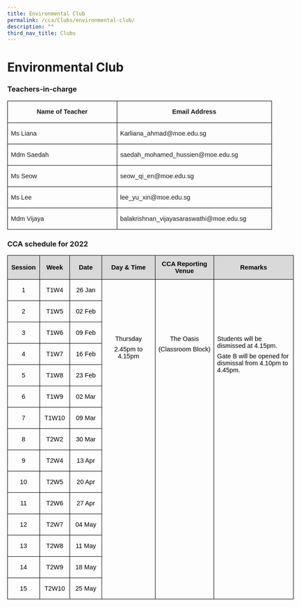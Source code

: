 ```yaml
---
title: Environmental Club
permalink: /cca/Clubs/environmental-club/
description: ""
third_nav_title: Clubs
---
```

# **Environmental Club**

### Teachers-in-charge
      
<table style="width:456.7pt;border-collapse:collapse;border:none;mso-border-alt:solid windowtext .5pt;
 mso-yfti-tbllook:1184;mso-padding-alt:0in 5.4pt 0in 5.4pt;mso-border-insideh:
 .5pt solid windowtext;mso-border-insidev:.5pt solid windowtext" width="0" cellpadding="0" cellspacing="0" border="1" class="MsoNormalTable"><tbody><tr style="mso-yfti-irow:0;mso-yfti-firstrow:yes;height:25.6pt"><td style="width:195.7pt;border:solid windowtext 1.0pt;
  mso-border-alt:solid windowtext .5pt;padding:0in 5.4pt 0in 5.4pt;height:25.6pt" valign="top" width="261"><p style="text-align:center;line-height:115%" align="center" class="MsoNormal"><b><span style="font-size:11.0pt;line-height:115%;font-family:&quot;Calibri&quot;,sans-serif;
  mso-ascii-theme-font:minor-latin;mso-hansi-theme-font:minor-latin;mso-bidi-theme-font:
  minor-latin;mso-ansi-language:EN-SG" lang="EN-SG">Name of Teacher</span></b></p></td><td style="width:261.0pt;border:solid windowtext 1.0pt;
  border-left:none;mso-border-left-alt:solid windowtext .5pt;mso-border-alt:
  solid windowtext .5pt;padding:0in 5.4pt 0in 5.4pt;height:25.6pt" valign="top" width="348"><p style="text-align:center;line-height:115%" align="center" class="MsoNormal"><b><span style="font-size:11.0pt;line-height:115%;font-family:&quot;Calibri&quot;,sans-serif;
  mso-ascii-theme-font:minor-latin;mso-hansi-theme-font:minor-latin;mso-bidi-theme-font:
  minor-latin;mso-ansi-language:EN-SG" lang="EN-SG">Email Address</span></b></p></td></tr><tr style="mso-yfti-irow:1;height:22.2pt"><td style="width:195.7pt;border:solid windowtext 1.0pt;
  border-top:none;mso-border-top-alt:solid windowtext .5pt;mso-border-alt:solid windowtext .5pt;
  padding:0in 5.4pt 0in 5.4pt;height:22.2pt" valign="top" width="261"><p class="MsoNormal"><span style="font-size:11.0pt;font-family:&quot;Calibri&quot;,sans-serif;
  mso-ascii-theme-font:minor-latin;mso-hansi-theme-font:minor-latin;mso-bidi-theme-font:
  minor-latin;mso-ansi-language:EN-SG" lang="EN-SG">Ms Liana</span></p></td><td style="width:261.0pt;border-top:none;border-left:
  none;border-bottom:solid windowtext 1.0pt;border-right:solid windowtext 1.0pt;
  mso-border-top-alt:solid windowtext .5pt;mso-border-left-alt:solid windowtext .5pt;
  mso-border-alt:solid windowtext .5pt;padding:0in 5.4pt 0in 5.4pt;height:22.2pt" valign="top" width="348"><p class="MsoNormal"><span style="font-size:11.0pt;font-family:&quot;Calibri&quot;,sans-serif;
  mso-ascii-theme-font:minor-latin;mso-hansi-theme-font:minor-latin;mso-bidi-theme-font:
  minor-latin;mso-ansi-language:EN-SG" lang="EN-SG">Karliana_ahmad@moe.edu.sg</span></p></td></tr><tr style="mso-yfti-irow:2;height:23.1pt"><td style="width:195.7pt;border:solid windowtext 1.0pt;
  border-top:none;mso-border-top-alt:solid windowtext .5pt;mso-border-alt:solid windowtext .5pt;
  padding:0in 5.4pt 0in 5.4pt;height:23.1pt" valign="top" width="261"><p class="MsoNormal"><span style="font-size:11.0pt;font-family:&quot;Calibri&quot;,sans-serif;
  mso-ascii-theme-font:minor-latin;mso-hansi-theme-font:minor-latin;mso-bidi-theme-font:
  minor-latin;mso-ansi-language:EN-SG" lang="EN-SG">Mdm Saedah</span></p></td><td style="width:261.0pt;border-top:none;border-left:
  none;border-bottom:solid windowtext 1.0pt;border-right:solid windowtext 1.0pt;
  mso-border-top-alt:solid windowtext .5pt;mso-border-left-alt:solid windowtext .5pt;
  mso-border-alt:solid windowtext .5pt;padding:0in 5.4pt 0in 5.4pt;height:23.1pt" valign="top" width="348"><p class="MsoNormal"><span style="font-size:11.0pt;font-family:&quot;Calibri&quot;,sans-serif;
  mso-ascii-theme-font:minor-latin;mso-hansi-theme-font:minor-latin;mso-bidi-theme-font:
  minor-latin;mso-ansi-language:EN-SG" lang="EN-SG">saedah_mohamed_hussien@moe.edu.sg</span></p></td></tr><tr style="mso-yfti-irow:3;height:23.1pt"><td style="width:195.7pt;border:solid windowtext 1.0pt;
  border-top:none;mso-border-top-alt:solid windowtext .5pt;mso-border-alt:solid windowtext .5pt;
  padding:0in 5.4pt 0in 5.4pt;height:23.1pt" valign="top" width="261"><p class="MsoNormal"><span style="font-size:11.0pt;font-family:&quot;Calibri&quot;,sans-serif;
  mso-ascii-theme-font:minor-latin;mso-hansi-theme-font:minor-latin;mso-bidi-theme-font:
  minor-latin;mso-ansi-language:EN-SG" lang="EN-SG">Ms Seow</span></p></td><td style="width:261.0pt;border-top:none;border-left:
  none;border-bottom:solid windowtext 1.0pt;border-right:solid windowtext 1.0pt;
  mso-border-top-alt:solid windowtext .5pt;mso-border-left-alt:solid windowtext .5pt;
  mso-border-alt:solid windowtext .5pt;padding:0in 5.4pt 0in 5.4pt;height:23.1pt" valign="top" width="348"><p class="MsoNormal"><span style="font-size:11.0pt;font-family:&quot;Calibri&quot;,sans-serif;
  mso-ascii-theme-font:minor-latin;mso-hansi-theme-font:minor-latin;mso-bidi-theme-font:
  minor-latin;mso-ansi-language:EN-SG" lang="EN-SG">seow_qi_en@moe.edu.sg</span></p></td></tr><tr style="mso-yfti-irow:4;height:23.1pt"><td style="width:195.7pt;border:solid windowtext 1.0pt;
  border-top:none;mso-border-top-alt:solid windowtext .5pt;mso-border-alt:solid windowtext .5pt;
  padding:0in 5.4pt 0in 5.4pt;height:23.1pt" valign="top" width="261"><p class="MsoNormal"><span style="font-size:11.0pt;font-family:&quot;Calibri&quot;,sans-serif;
  mso-ascii-theme-font:minor-latin;mso-hansi-theme-font:minor-latin;mso-bidi-theme-font:
  minor-latin;mso-ansi-language:EN-SG" lang="EN-SG">Ms Lee</span></p></td><td style="width:261.0pt;border-top:none;border-left:
  none;border-bottom:solid windowtext 1.0pt;border-right:solid windowtext 1.0pt;
  mso-border-top-alt:solid windowtext .5pt;mso-border-left-alt:solid windowtext .5pt;
  mso-border-alt:solid windowtext .5pt;padding:0in 5.4pt 0in 5.4pt;height:23.1pt" valign="top" width="348"><p class="MsoNormal"><span style="font-size:11.0pt;font-family:&quot;Calibri&quot;,sans-serif;
  mso-ascii-theme-font:minor-latin;mso-hansi-theme-font:minor-latin;mso-bidi-theme-font:
  minor-latin;mso-ansi-language:EN-SG" lang="EN-SG">lee_yu_xin@moe.edu.sg</span></p></td></tr><tr style="mso-yfti-irow:5;mso-yfti-lastrow:yes;height:22.2pt"><td style="width:195.7pt;border:solid windowtext 1.0pt;
  border-top:none;mso-border-top-alt:solid windowtext .5pt;mso-border-alt:solid windowtext .5pt;
  padding:0in 5.4pt 0in 5.4pt;height:22.2pt" valign="top" width="261"><p class="MsoNormal"><span style="font-size:11.0pt;font-family:&quot;Calibri&quot;,sans-serif;
  mso-ascii-theme-font:minor-latin;mso-hansi-theme-font:minor-latin;mso-bidi-theme-font:
  minor-latin;mso-ansi-language:EN-SG" lang="EN-SG">Mdm Vijaya</span></p></td><td style="width:261.0pt;border-top:none;border-left:
  none;border-bottom:solid windowtext 1.0pt;border-right:solid windowtext 1.0pt;
  mso-border-top-alt:solid windowtext .5pt;mso-border-left-alt:solid windowtext .5pt;
  mso-border-alt:solid windowtext .5pt;padding:0in 5.4pt 0in 5.4pt;height:22.2pt" valign="top" width="348"><p class="MsoNormal"><span style="font-size:11.0pt;font-family:&quot;Calibri&quot;,sans-serif;
  mso-ascii-theme-font:minor-latin;mso-hansi-theme-font:minor-latin;mso-bidi-theme-font:
  minor-latin;mso-ansi-language:EN-SG" lang="EN-SG">balakrishnan_vijayasaraswathi@moe.edu.sg</span></p></td></tr></tbody></table>


### CCA schedule for 2022

<table style="width:494.5pt;margin-left:-.25pt;border-collapse:collapse;border:none;
 mso-border-alt:solid windowtext .5pt;mso-yfti-tbllook:1184;mso-padding-alt:
 0in 5.4pt 0in 5.4pt;mso-border-insideh:.5pt solid windowtext;mso-border-insidev:
 .5pt solid windowtext" width="0" cellpadding="0" cellspacing="0" border="1" class="MsoNormalTable"><tbody><tr style="mso-yfti-irow:0;mso-yfti-firstrow:yes;height:41.6pt"><td style="width:44.85pt;border:solid windowtext 1.0pt;mso-border-alt:
  solid windowtext .5pt;background:#D9D9D9;padding:0in 5.4pt 0in 5.4pt;
  height:41.6pt" width="60"><p style="margin:0in;margin-bottom:.0001pt;text-align:center" align="center"><b><span style="font-size:11.0pt;font-family:&quot;Calibri&quot;,sans-serif;mso-ascii-theme-font:
  minor-latin;mso-hansi-theme-font:minor-latin;mso-bidi-theme-font:minor-latin;
  color:black;mso-ansi-language:EN-US;mso-fareast-language:EN-US">Session</span></b></p></td><td style="width:42.7pt;border:solid windowtext 1.0pt;border-left:
  none;mso-border-left-alt:solid windowtext .5pt;mso-border-alt:solid windowtext .5pt;
  background:#D9D9D9;padding:0in 5.4pt 0in 5.4pt;height:41.6pt" width="57"><p style="margin:0in;margin-bottom:.0001pt;text-align:center" align="center"><b><span style="font-size:11.0pt;font-family:&quot;Calibri&quot;,sans-serif;mso-ascii-theme-font:
  minor-latin;mso-hansi-theme-font:minor-latin;mso-bidi-theme-font:minor-latin;
  color:black;mso-ansi-language:EN-US;mso-fareast-language:EN-US">Week</span></b></p></td><td style="width:51.95pt;border:solid windowtext 1.0pt;border-left:
  none;mso-border-left-alt:solid windowtext .5pt;mso-border-alt:solid windowtext .5pt;
  background:#D9D9D9;padding:0in 5.4pt 0in 5.4pt;height:41.6pt" width="69"><p style="margin:0in;margin-bottom:.0001pt;text-align:center" align="center"><b><span style="font-size:11.0pt;font-family:&quot;Calibri&quot;,sans-serif;mso-ascii-theme-font:
  minor-latin;mso-hansi-theme-font:minor-latin;mso-bidi-theme-font:minor-latin;
  color:black;mso-ansi-language:EN-US;mso-fareast-language:EN-US">Date</span></b></p></td><td style="width:94.5pt;border:solid windowtext 1.0pt;border-left:
  none;mso-border-left-alt:solid windowtext .5pt;mso-border-alt:solid windowtext .5pt;
  background:#D9D9D9;padding:0in 5.4pt 0in 5.4pt;height:41.6pt" width="126"><p style="margin:0in;margin-bottom:.0001pt;text-align:center" align="center"><b><span style="font-size:11.0pt;font-family:&quot;Calibri&quot;,sans-serif;mso-ascii-theme-font:
  minor-latin;mso-hansi-theme-font:minor-latin;mso-bidi-theme-font:minor-latin;
  color:black;mso-ansi-language:EN-US;mso-fareast-language:EN-US">Day &amp; Time</span></b></p></td><td style="width:103.5pt;border:solid windowtext 1.0pt;border-left:
  none;mso-border-left-alt:solid windowtext .5pt;mso-border-alt:solid windowtext .5pt;
  background:#D9D9D9;padding:0in 5.4pt 0in 5.4pt;height:41.6pt" width="138"><p style="margin:0in;margin-bottom:.0001pt;text-align:center" align="center"><b><span style="font-size:11.0pt;font-family:&quot;Calibri&quot;,sans-serif;mso-ascii-theme-font:
  minor-latin;mso-hansi-theme-font:minor-latin;mso-bidi-theme-font:minor-latin;
  color:black;mso-ansi-language:EN-US;mso-fareast-language:EN-US">CCA Reporting Venue</span></b></p></td><td style="width:157.0pt;border:solid windowtext 1.0pt;border-left:
  none;mso-border-left-alt:solid windowtext .5pt;mso-border-alt:solid windowtext .5pt;
  background:#D9D9D9;padding:0in 5.4pt 0in 5.4pt;height:41.6pt" width="209"><p style="margin:0in;margin-bottom:.0001pt;text-align:center" align="center"><b><span style="font-size:11.0pt;font-family:&quot;Calibri&quot;,sans-serif;mso-ascii-theme-font:
  minor-latin;mso-hansi-theme-font:minor-latin;mso-bidi-theme-font:minor-latin;
  color:black;mso-ansi-language:EN-US;mso-fareast-language:EN-US">Remarks</span></b></p></td></tr><tr style="mso-yfti-irow:1;height:23.85pt;mso-height-rule:exactly"><td style="width:44.85pt;border:solid windowtext 1.0pt;border-top:
  none;mso-border-top-alt:solid windowtext .5pt;mso-border-alt:solid windowtext .5pt;
  padding:0in 5.4pt 0in 5.4pt;height:23.85pt;mso-height-rule:exactly" width="60"><p style="text-align:center" align="center" class="MsoNormal"><span style="font-size:11.0pt;font-family:&quot;Calibri&quot;,sans-serif;mso-ascii-theme-font:
  minor-latin;mso-hansi-theme-font:minor-latin;mso-bidi-theme-font:minor-latin;
  color:black" lang="EN-GB">1</span></p></td><td style="width:42.7pt;border-top:none;border-left:none;border-bottom:
  solid windowtext 1.0pt;border-right:solid windowtext 1.0pt;mso-border-top-alt:
  solid windowtext .5pt;mso-border-left-alt:solid windowtext .5pt;mso-border-alt:
  solid windowtext .5pt;padding:0in 5.4pt 0in 5.4pt;height:23.85pt;mso-height-rule:
  exactly" width="57"><p style="text-align:center" align="center" class="MsoNormal"><span style="font-size:11.0pt;font-family:&quot;Calibri&quot;,sans-serif;mso-ascii-theme-font:
  minor-latin;mso-hansi-theme-font:minor-latin;mso-bidi-theme-font:minor-latin;
  color:black" lang="EN-GB">T1W4</span></p></td><td style="width:51.95pt;border-top:none;border-left:none;
  border-bottom:solid windowtext 1.0pt;border-right:solid windowtext 1.0pt;
  mso-border-top-alt:solid windowtext .5pt;mso-border-left-alt:solid windowtext .5pt;
  mso-border-alt:solid windowtext .5pt;padding:0in 5.4pt 0in 5.4pt;height:23.85pt;
  mso-height-rule:exactly" width="69"><p style="text-align:center" align="center" class="MsoNormal"><span style="font-size:11.0pt;font-family:&quot;Calibri&quot;,sans-serif;mso-ascii-theme-font:
  minor-latin;mso-hansi-theme-font:minor-latin;mso-bidi-theme-font:minor-latin;
  color:black" lang="EN-GB">26 Jan</span></p></td><td style="width:94.5pt;border-top:none;
  border-left:none;border-bottom:solid windowtext 1.0pt;border-right:solid windowtext 1.0pt;
  mso-border-top-alt:solid windowtext .5pt;mso-border-left-alt:solid windowtext .5pt;
  mso-border-alt:solid windowtext .5pt;padding:0in 5.4pt 0in 5.4pt;height:23.85pt;
  mso-height-rule:exactly" valign="top" rowspan="15" width="126"><p style="margin-top:6.0pt;margin-right:0in;
  margin-bottom:6.0pt;margin-left:0in;text-align:center" align="center" class="MsoNormal"><span style="font-size:11.0pt;font-family:&quot;Calibri&quot;,sans-serif;mso-ascii-theme-font:
  minor-latin;mso-hansi-theme-font:minor-latin;mso-bidi-theme-font:minor-latin;
  color:black" lang="EN-GB">&nbsp;</span></p><p style="margin-top:6.0pt;margin-right:0in;
  margin-bottom:6.0pt;margin-left:0in;text-align:center" align="center" class="MsoNormal"><span style="font-size:11.0pt;font-family:&quot;Calibri&quot;,sans-serif;mso-ascii-theme-font:
  minor-latin;mso-hansi-theme-font:minor-latin;mso-bidi-theme-font:minor-latin;
  color:black" lang="EN-GB">&nbsp;</span></p><p style="margin-top:6.0pt;margin-right:0in;
  margin-bottom:6.0pt;margin-left:0in;text-align:center" align="center" class="MsoNormal"><span style="font-size:11.0pt;font-family:&quot;Calibri&quot;,sans-serif;mso-ascii-theme-font:
  minor-latin;mso-hansi-theme-font:minor-latin;mso-bidi-theme-font:minor-latin;
  color:black" lang="EN-GB">&nbsp;</span></p><p style="margin-top:6.0pt;margin-right:0in;margin-bottom:
  6.0pt;margin-left:0in" class="MsoNormal"><span style="font-size:11.0pt;font-family:
  &quot;Calibri&quot;,sans-serif;mso-ascii-theme-font:minor-latin;mso-hansi-theme-font:
  minor-latin;mso-bidi-theme-font:minor-latin;color:black" lang="EN-GB">&nbsp;</span></p><p style="margin-top:6.0pt;margin-right:0in;margin-bottom:
  6.0pt;margin-left:0in" class="MsoNormal"><span style="font-size:11.0pt;font-family:
  &quot;Calibri&quot;,sans-serif;mso-ascii-theme-font:minor-latin;mso-hansi-theme-font:
  minor-latin;mso-bidi-theme-font:minor-latin;color:black" lang="EN-GB">&nbsp;</span></p><p style="margin-top:6.0pt;margin-right:0in;
  margin-bottom:6.0pt;margin-left:0in;text-align:center" align="center" class="MsoNormal"><span style="font-size:11.0pt;font-family:&quot;Calibri&quot;,sans-serif;mso-ascii-theme-font:
  minor-latin;mso-hansi-theme-font:minor-latin;mso-bidi-theme-font:minor-latin;
  color:black" lang="EN-GB">Thursday</span></p><p style="margin-top:6.0pt;margin-right:0in;margin-bottom:6.0pt;
  margin-left:0in;text-align:center" align="center"><span style="font-size:11.0pt;font-family:
  &quot;Calibri&quot;,sans-serif;mso-ascii-theme-font:minor-latin;mso-hansi-theme-font:
  minor-latin;mso-bidi-theme-font:minor-latin;color:black;mso-ansi-language:
  EN-US;mso-fareast-language:EN-US">2.45pm to 4.15pm</span></p></td><td style="width:103.5pt;border-top:none;
  border-left:none;border-bottom:solid windowtext 1.0pt;border-right:solid windowtext 1.0pt;
  mso-border-top-alt:solid windowtext .5pt;mso-border-left-alt:solid windowtext .5pt;
  mso-border-alt:solid windowtext .5pt;padding:0in 5.4pt 0in 5.4pt;height:23.85pt;
  mso-height-rule:exactly" valign="top" rowspan="15" width="138"><p style="margin-top:6.0pt;margin-right:0in;margin-bottom:6.0pt;
  margin-left:0in;text-align:center" align="center"><span style="font-size:11.0pt;font-family:
  &quot;Calibri&quot;,sans-serif;mso-ascii-theme-font:minor-latin;mso-hansi-theme-font:
  minor-latin;mso-bidi-theme-font:minor-latin;color:black;mso-ansi-language:
  EN-US;mso-fareast-language:EN-US">&nbsp;</span></p><p style="margin-top:6.0pt;margin-right:0in;margin-bottom:6.0pt;
  margin-left:0in;text-align:center" align="center"><span style="font-size:11.0pt;font-family:
  &quot;Calibri&quot;,sans-serif;mso-ascii-theme-font:minor-latin;mso-hansi-theme-font:
  minor-latin;mso-bidi-theme-font:minor-latin;color:black;mso-ansi-language:
  EN-US;mso-fareast-language:EN-US">&nbsp;</span></p><p style="margin-top:6.0pt;margin-right:0in;margin-bottom:6.0pt;
  margin-left:0in;text-align:center" align="center"><span style="font-size:11.0pt;font-family:
  &quot;Calibri&quot;,sans-serif;mso-ascii-theme-font:minor-latin;mso-hansi-theme-font:
  minor-latin;mso-bidi-theme-font:minor-latin;color:black;mso-ansi-language:
  EN-US;mso-fareast-language:EN-US">&nbsp;</span></p><p style="margin-top:6.0pt;margin-right:0in;margin-bottom:6.0pt;
  margin-left:0in;text-align:center" align="center"><span style="font-size:11.0pt;font-family:
  &quot;Calibri&quot;,sans-serif;mso-ascii-theme-font:minor-latin;mso-hansi-theme-font:
  minor-latin;mso-bidi-theme-font:minor-latin;color:black;mso-ansi-language:
  EN-US;mso-fareast-language:EN-US">&nbsp;</span></p><p style="margin-top:6.0pt;margin-right:0in;margin-bottom:6.0pt;margin-left:
  0in"><span style="font-size:11.0pt;font-family:&quot;Calibri&quot;,sans-serif;
  mso-ascii-theme-font:minor-latin;mso-hansi-theme-font:minor-latin;mso-bidi-theme-font:
  minor-latin;color:black;mso-ansi-language:EN-US;mso-fareast-language:EN-US">&nbsp;</span></p><p style="margin-top:6.0pt;margin-right:0in;margin-bottom:6.0pt;
  margin-left:0in;text-align:center" align="center"><span style="font-size:11.0pt;font-family:
  &quot;Calibri&quot;,sans-serif;mso-ascii-theme-font:minor-latin;mso-hansi-theme-font:
  minor-latin;mso-bidi-theme-font:minor-latin;color:black;mso-ansi-language:
  EN-US;mso-fareast-language:EN-US">The Oasis</span></p><p style="margin-top:6.0pt;margin-right:0in;margin-bottom:6.0pt;
  margin-left:0in;text-align:center" align="center"><span style="font-size:11.0pt;font-family:
  &quot;Calibri&quot;,sans-serif;mso-ascii-theme-font:minor-latin;mso-hansi-theme-font:
  minor-latin;mso-bidi-theme-font:minor-latin;color:black;mso-ansi-language:
  EN-US;mso-fareast-language:EN-US">(Classroom Block)</span></p></td><td style="width:157.0pt;border-top:none;
  border-left:none;border-bottom:solid windowtext 1.0pt;border-right:solid windowtext 1.0pt;
  mso-border-top-alt:solid windowtext .5pt;mso-border-left-alt:solid windowtext .5pt;
  mso-border-alt:solid windowtext .5pt;padding:0in 5.4pt 0in 5.4pt;height:23.85pt;
  mso-height-rule:exactly" valign="top" rowspan="15" width="209"><p style="margin-top:6.0pt;margin-right:0in;margin-bottom:6.0pt;margin-left:
  0in"><span style="font-size:11.0pt;font-family:&quot;Calibri&quot;,sans-serif;
  mso-ascii-theme-font:minor-latin;mso-hansi-theme-font:minor-latin;mso-bidi-theme-font:
  minor-latin;color:black;mso-ansi-language:EN-US;mso-fareast-language:EN-US">&nbsp;</span></p><p style="margin-top:6.0pt;margin-right:0in;margin-bottom:6.0pt;margin-left:
  0in"><span style="font-size:11.0pt;font-family:&quot;Calibri&quot;,sans-serif;
  mso-ascii-theme-font:minor-latin;mso-hansi-theme-font:minor-latin;mso-bidi-theme-font:
  minor-latin;color:black;mso-ansi-language:EN-US;mso-fareast-language:EN-US">&nbsp;</span></p><p style="margin-top:6.0pt;margin-right:0in;margin-bottom:6.0pt;margin-left:
  0in"><span style="font-size:11.0pt;font-family:&quot;Calibri&quot;,sans-serif;
  mso-ascii-theme-font:minor-latin;mso-hansi-theme-font:minor-latin;mso-bidi-theme-font:
  minor-latin;color:black;mso-ansi-language:EN-US;mso-fareast-language:EN-US">&nbsp;</span></p><p style="margin-top:6.0pt;margin-right:0in;margin-bottom:6.0pt;margin-left:
  0in"><span style="font-size:11.0pt;font-family:&quot;Calibri&quot;,sans-serif;
  mso-ascii-theme-font:minor-latin;mso-hansi-theme-font:minor-latin;mso-bidi-theme-font:
  minor-latin;color:black;mso-ansi-language:EN-US;mso-fareast-language:EN-US">&nbsp;</span></p><p style="margin-top:6.0pt;margin-right:0in;margin-bottom:6.0pt;margin-left:
  0in"><span style="font-size:11.0pt;font-family:&quot;Calibri&quot;,sans-serif;
  mso-ascii-theme-font:minor-latin;mso-hansi-theme-font:minor-latin;mso-bidi-theme-font:
  minor-latin;color:black;mso-ansi-language:EN-US;mso-fareast-language:EN-US">&nbsp;</span></p><p style="margin-top:6.0pt;margin-right:0in;margin-bottom:6.0pt;margin-left:
  0in"><span style="font-size:11.0pt;font-family:&quot;Calibri&quot;,sans-serif;
  mso-ascii-theme-font:minor-latin;mso-hansi-theme-font:minor-latin;mso-bidi-theme-font:
  minor-latin;color:black;mso-ansi-language:EN-US;mso-fareast-language:EN-US">Students will be dismissed at 4.15pm.</span></p><p style="margin-top:6.0pt;margin-right:0in;margin-bottom:6.0pt;margin-left:
  0in"><span style="font-size:11.0pt;font-family:&quot;Calibri&quot;,sans-serif;
  mso-ascii-theme-font:minor-latin;mso-hansi-theme-font:minor-latin;mso-bidi-theme-font:
  minor-latin;color:black;mso-ansi-language:EN-US;mso-fareast-language:EN-US">Gate B will be opened for dismissal from 4.10pm to 4.45pm.</span></p></td></tr><tr style="mso-yfti-irow:2;height:23.85pt;mso-height-rule:exactly"><td style="width:44.85pt;border:solid windowtext 1.0pt;border-top:
  none;mso-border-top-alt:solid windowtext .5pt;mso-border-alt:solid windowtext .5pt;
  padding:0in 5.4pt 0in 5.4pt;height:23.85pt;mso-height-rule:exactly" width="60"><p style="text-align:center" align="center" class="MsoNormal"><span style="font-size:11.0pt;font-family:&quot;Calibri&quot;,sans-serif;mso-ascii-theme-font:
  minor-latin;mso-hansi-theme-font:minor-latin;mso-bidi-theme-font:minor-latin;
  color:black" lang="EN-GB">2</span></p></td><td style="width:42.7pt;border-top:none;border-left:none;border-bottom:
  solid windowtext 1.0pt;border-right:solid windowtext 1.0pt;mso-border-top-alt:
  solid windowtext .5pt;mso-border-left-alt:solid windowtext .5pt;mso-border-alt:
  solid windowtext .5pt;padding:0in 5.4pt 0in 5.4pt;height:23.85pt;mso-height-rule:
  exactly" width="57"><p style="text-align:center" align="center" class="MsoNormal"><span style="font-size:11.0pt;font-family:&quot;Calibri&quot;,sans-serif;mso-ascii-theme-font:
  minor-latin;mso-hansi-theme-font:minor-latin;mso-bidi-theme-font:minor-latin;
  color:black" lang="EN-GB">T1W5</span></p></td><td style="width:51.95pt;border-top:none;border-left:none;
  border-bottom:solid windowtext 1.0pt;border-right:solid windowtext 1.0pt;
  mso-border-top-alt:solid windowtext .5pt;mso-border-left-alt:solid windowtext .5pt;
  mso-border-alt:solid windowtext .5pt;padding:0in 5.4pt 0in 5.4pt;height:23.85pt;
  mso-height-rule:exactly" width="69"><p style="text-align:center" align="center" class="MsoNormal"><span style="font-size:11.0pt;font-family:&quot;Calibri&quot;,sans-serif;mso-ascii-theme-font:
  minor-latin;mso-hansi-theme-font:minor-latin;mso-bidi-theme-font:minor-latin;
  color:black" lang="EN-GB">02 Feb</span></p></td></tr><tr style="mso-yfti-irow:3;height:23.85pt;mso-height-rule:exactly"><td style="width:44.85pt;border:solid windowtext 1.0pt;border-top:
  none;mso-border-top-alt:solid windowtext .5pt;mso-border-alt:solid windowtext .5pt;
  padding:0in 5.4pt 0in 5.4pt;height:23.85pt;mso-height-rule:exactly" width="60"><p style="text-align:center" align="center" class="MsoNormal"><span style="font-size:11.0pt;font-family:&quot;Calibri&quot;,sans-serif;mso-ascii-theme-font:
  minor-latin;mso-hansi-theme-font:minor-latin;mso-bidi-theme-font:minor-latin;
  color:black" lang="EN-GB">3</span></p></td><td style="width:42.7pt;border-top:none;border-left:none;border-bottom:
  solid windowtext 1.0pt;border-right:solid windowtext 1.0pt;mso-border-top-alt:
  solid windowtext .5pt;mso-border-left-alt:solid windowtext .5pt;mso-border-alt:
  solid windowtext .5pt;padding:0in 5.4pt 0in 5.4pt;height:23.85pt;mso-height-rule:
  exactly" width="57"><p style="text-align:center" align="center" class="MsoNormal"><span style="font-size:11.0pt;font-family:&quot;Calibri&quot;,sans-serif;mso-ascii-theme-font:
  minor-latin;mso-hansi-theme-font:minor-latin;mso-bidi-theme-font:minor-latin;
  color:black" lang="EN-GB">T1W6</span></p></td><td style="width:51.95pt;border-top:none;border-left:none;
  border-bottom:solid windowtext 1.0pt;border-right:solid windowtext 1.0pt;
  mso-border-top-alt:solid windowtext .5pt;mso-border-left-alt:solid windowtext .5pt;
  mso-border-alt:solid windowtext .5pt;padding:0in 5.4pt 0in 5.4pt;height:23.85pt;
  mso-height-rule:exactly" width="69"><p style="text-align:center" align="center" class="MsoNormal"><span style="font-size:11.0pt;font-family:&quot;Calibri&quot;,sans-serif;mso-ascii-theme-font:
  minor-latin;mso-hansi-theme-font:minor-latin;mso-bidi-theme-font:minor-latin;
  color:black" lang="EN-GB">09 Feb</span></p></td></tr><tr style="mso-yfti-irow:4;height:23.85pt;mso-height-rule:exactly"><td style="width:44.85pt;border:solid windowtext 1.0pt;border-top:
  none;mso-border-top-alt:solid windowtext .5pt;mso-border-alt:solid windowtext .5pt;
  padding:0in 5.4pt 0in 5.4pt;height:23.85pt;mso-height-rule:exactly" width="60"><p style="text-align:center" align="center" class="MsoNormal"><span style="font-size:11.0pt;font-family:&quot;Calibri&quot;,sans-serif;mso-ascii-theme-font:
  minor-latin;mso-hansi-theme-font:minor-latin;mso-bidi-theme-font:minor-latin;
  color:black" lang="EN-GB">4</span></p></td><td style="width:42.7pt;border-top:none;border-left:none;border-bottom:
  solid windowtext 1.0pt;border-right:solid windowtext 1.0pt;mso-border-top-alt:
  solid windowtext .5pt;mso-border-left-alt:solid windowtext .5pt;mso-border-alt:
  solid windowtext .5pt;padding:0in 5.4pt 0in 5.4pt;height:23.85pt;mso-height-rule:
  exactly" width="57"><p style="text-align:center" align="center" class="MsoNormal"><span style="font-size:11.0pt;font-family:&quot;Calibri&quot;,sans-serif;mso-ascii-theme-font:
  minor-latin;mso-hansi-theme-font:minor-latin;mso-bidi-theme-font:minor-latin;
  color:black" lang="EN-GB">T1W7</span></p></td><td style="width:51.95pt;border-top:none;border-left:none;
  border-bottom:solid windowtext 1.0pt;border-right:solid windowtext 1.0pt;
  mso-border-top-alt:solid windowtext .5pt;mso-border-left-alt:solid windowtext .5pt;
  mso-border-alt:solid windowtext .5pt;padding:0in 5.4pt 0in 5.4pt;height:23.85pt;
  mso-height-rule:exactly" width="69"><p style="text-align:center" align="center" class="MsoNormal"><span style="font-size:11.0pt;font-family:&quot;Calibri&quot;,sans-serif;mso-ascii-theme-font:
  minor-latin;mso-hansi-theme-font:minor-latin;mso-bidi-theme-font:minor-latin;
  color:black" lang="EN-GB">16 Feb</span></p></td></tr><tr style="mso-yfti-irow:5;height:23.85pt;mso-height-rule:exactly"><td style="width:44.85pt;border:solid windowtext 1.0pt;border-top:
  none;mso-border-top-alt:solid windowtext .5pt;mso-border-alt:solid windowtext .5pt;
  padding:0in 5.4pt 0in 5.4pt;height:23.85pt;mso-height-rule:exactly" width="60"><p style="text-align:center" align="center" class="MsoNormal"><span style="font-size:11.0pt;font-family:&quot;Calibri&quot;,sans-serif;mso-ascii-theme-font:
  minor-latin;mso-hansi-theme-font:minor-latin;mso-bidi-theme-font:minor-latin;
  color:black" lang="EN-GB">5</span></p></td><td style="width:42.7pt;border-top:none;border-left:none;border-bottom:
  solid windowtext 1.0pt;border-right:solid windowtext 1.0pt;mso-border-top-alt:
  solid windowtext .5pt;mso-border-left-alt:solid windowtext .5pt;mso-border-alt:
  solid windowtext .5pt;padding:0in 5.4pt 0in 5.4pt;height:23.85pt;mso-height-rule:
  exactly" width="57"><p style="text-align:center" align="center" class="MsoNormal"><span style="font-size:11.0pt;font-family:&quot;Calibri&quot;,sans-serif;mso-ascii-theme-font:
  minor-latin;mso-hansi-theme-font:minor-latin;mso-bidi-theme-font:minor-latin;
  color:black" lang="EN-GB">T1W8</span></p></td><td style="width:51.95pt;border-top:none;border-left:none;
  border-bottom:solid windowtext 1.0pt;border-right:solid windowtext 1.0pt;
  mso-border-top-alt:solid windowtext .5pt;mso-border-left-alt:solid windowtext .5pt;
  mso-border-alt:solid windowtext .5pt;padding:0in 5.4pt 0in 5.4pt;height:23.85pt;
  mso-height-rule:exactly" width="69"><p style="text-align:center" align="center" class="MsoNormal"><span style="font-size:11.0pt;font-family:&quot;Calibri&quot;,sans-serif;mso-ascii-theme-font:
  minor-latin;mso-hansi-theme-font:minor-latin;mso-bidi-theme-font:minor-latin;
  color:black" lang="EN-GB">23 Feb</span></p></td></tr><tr style="mso-yfti-irow:6;height:23.85pt;mso-height-rule:exactly"><td style="width:44.85pt;border:solid windowtext 1.0pt;border-top:
  none;mso-border-top-alt:solid windowtext .5pt;mso-border-alt:solid windowtext .5pt;
  padding:0in 5.4pt 0in 5.4pt;height:23.85pt;mso-height-rule:exactly" width="60"><p style="text-align:center" align="center" class="MsoNormal"><span style="font-size:11.0pt;font-family:&quot;Calibri&quot;,sans-serif;mso-ascii-theme-font:
  minor-latin;mso-hansi-theme-font:minor-latin;mso-bidi-theme-font:minor-latin;
  color:black" lang="EN-GB">6</span></p></td><td style="width:42.7pt;border-top:none;border-left:none;border-bottom:
  solid windowtext 1.0pt;border-right:solid windowtext 1.0pt;mso-border-top-alt:
  solid windowtext .5pt;mso-border-left-alt:solid windowtext .5pt;mso-border-alt:
  solid windowtext .5pt;padding:0in 5.4pt 0in 5.4pt;height:23.85pt;mso-height-rule:
  exactly" width="57"><p style="text-align:center" align="center" class="MsoNormal"><span style="font-size:11.0pt;font-family:&quot;Calibri&quot;,sans-serif;mso-ascii-theme-font:
  minor-latin;mso-hansi-theme-font:minor-latin;mso-bidi-theme-font:minor-latin;
  color:black" lang="EN-GB">T1W9</span></p></td><td style="width:51.95pt;border-top:none;border-left:none;
  border-bottom:solid windowtext 1.0pt;border-right:solid windowtext 1.0pt;
  mso-border-top-alt:solid windowtext .5pt;mso-border-left-alt:solid windowtext .5pt;
  mso-border-alt:solid windowtext .5pt;padding:0in 5.4pt 0in 5.4pt;height:23.85pt;
  mso-height-rule:exactly" width="69"><p style="text-align:center" align="center" class="MsoNormal"><span style="font-size:11.0pt;font-family:&quot;Calibri&quot;,sans-serif;mso-ascii-theme-font:
  minor-latin;mso-hansi-theme-font:minor-latin;mso-bidi-theme-font:minor-latin;
  color:black" lang="EN-GB">02 Mar</span></p></td></tr><tr style="mso-yfti-irow:7;height:23.85pt;mso-height-rule:exactly"><td style="width:44.85pt;border:solid windowtext 1.0pt;border-top:
  none;mso-border-top-alt:solid windowtext .5pt;mso-border-alt:solid windowtext .5pt;
  padding:0in 5.4pt 0in 5.4pt;height:23.85pt;mso-height-rule:exactly" width="60"><p style="text-align:center" align="center" class="MsoNormal"><span style="font-size:11.0pt;font-family:&quot;Calibri&quot;,sans-serif;mso-ascii-theme-font:
  minor-latin;mso-hansi-theme-font:minor-latin;mso-bidi-theme-font:minor-latin;
  color:black" lang="EN-GB">7</span></p></td><td style="width:42.7pt;border-top:none;border-left:none;border-bottom:
  solid windowtext 1.0pt;border-right:solid windowtext 1.0pt;mso-border-top-alt:
  solid windowtext .5pt;mso-border-left-alt:solid windowtext .5pt;mso-border-alt:
  solid windowtext .5pt;padding:0in 5.4pt 0in 5.4pt;height:23.85pt;mso-height-rule:
  exactly" width="57"><p style="text-align:center" align="center" class="MsoNormal"><span style="font-size:11.0pt;font-family:&quot;Calibri&quot;,sans-serif;mso-ascii-theme-font:
  minor-latin;mso-hansi-theme-font:minor-latin;mso-bidi-theme-font:minor-latin;
  color:black" lang="EN-GB">T1W10</span></p></td><td style="width:51.95pt;border-top:none;border-left:none;
  border-bottom:solid windowtext 1.0pt;border-right:solid windowtext 1.0pt;
  mso-border-top-alt:solid windowtext .5pt;mso-border-left-alt:solid windowtext .5pt;
  mso-border-alt:solid windowtext .5pt;padding:0in 5.4pt 0in 5.4pt;height:23.85pt;
  mso-height-rule:exactly" width="69"><p style="text-align:center" align="center" class="MsoNormal"><span style="font-size:11.0pt;font-family:&quot;Calibri&quot;,sans-serif;mso-ascii-theme-font:
  minor-latin;mso-hansi-theme-font:minor-latin;mso-bidi-theme-font:minor-latin;
  color:black" lang="EN-GB">09 Mar</span></p></td></tr><tr style="mso-yfti-irow:8;height:23.85pt;mso-height-rule:exactly"><td style="width:44.85pt;border:solid windowtext 1.0pt;border-top:
  none;mso-border-top-alt:solid windowtext .5pt;mso-border-alt:solid windowtext .5pt;
  padding:0in 5.4pt 0in 5.4pt;height:23.85pt;mso-height-rule:exactly" width="60"><p style="text-align:center" align="center" class="MsoNormal"><span style="font-size:11.0pt;font-family:&quot;Calibri&quot;,sans-serif;mso-ascii-theme-font:
  minor-latin;mso-hansi-theme-font:minor-latin;mso-bidi-theme-font:minor-latin;
  color:black" lang="EN-GB">8</span></p></td><td style="width:42.7pt;border-top:none;border-left:none;border-bottom:
  solid windowtext 1.0pt;border-right:solid windowtext 1.0pt;mso-border-top-alt:
  solid windowtext .5pt;mso-border-left-alt:solid windowtext .5pt;mso-border-alt:
  solid windowtext .5pt;padding:0in 5.4pt 0in 5.4pt;height:23.85pt;mso-height-rule:
  exactly" width="57"><p style="text-align:center" align="center" class="MsoNormal"><span style="font-size:11.0pt;font-family:&quot;Calibri&quot;,sans-serif;mso-ascii-theme-font:
  minor-latin;mso-hansi-theme-font:minor-latin;mso-bidi-theme-font:minor-latin;
  color:black" lang="EN-GB">T2W2</span></p></td><td style="width:51.95pt;border-top:none;border-left:none;
  border-bottom:solid windowtext 1.0pt;border-right:solid windowtext 1.0pt;
  mso-border-top-alt:solid windowtext .5pt;mso-border-left-alt:solid windowtext .5pt;
  mso-border-alt:solid windowtext .5pt;padding:0in 5.4pt 0in 5.4pt;height:23.85pt;
  mso-height-rule:exactly" width="69"><p style="text-align:center" align="center" class="MsoNormal"><span style="font-size:11.0pt;font-family:&quot;Calibri&quot;,sans-serif;mso-ascii-theme-font:
  minor-latin;mso-hansi-theme-font:minor-latin;mso-bidi-theme-font:minor-latin;
  color:black" lang="EN-GB">30 Mar</span></p></td></tr><tr style="mso-yfti-irow:9;height:23.85pt;mso-height-rule:exactly"><td style="width:44.85pt;border:solid windowtext 1.0pt;border-top:
  none;mso-border-top-alt:solid windowtext .5pt;mso-border-alt:solid windowtext .5pt;
  padding:0in 5.4pt 0in 5.4pt;height:23.85pt;mso-height-rule:exactly" width="60"><p style="text-align:center" align="center" class="MsoNormal"><span style="font-size:11.0pt;font-family:&quot;Calibri&quot;,sans-serif;mso-ascii-theme-font:
  minor-latin;mso-hansi-theme-font:minor-latin;mso-bidi-theme-font:minor-latin;
  color:black" lang="EN-GB">9</span></p></td><td style="width:42.7pt;border-top:none;border-left:none;border-bottom:
  solid windowtext 1.0pt;border-right:solid windowtext 1.0pt;mso-border-top-alt:
  solid windowtext .5pt;mso-border-left-alt:solid windowtext .5pt;mso-border-alt:
  solid windowtext .5pt;padding:0in 5.4pt 0in 5.4pt;height:23.85pt;mso-height-rule:
  exactly" width="57"><p style="text-align:center" align="center" class="MsoNormal"><span style="font-size:11.0pt;font-family:&quot;Calibri&quot;,sans-serif;mso-ascii-theme-font:
  minor-latin;mso-hansi-theme-font:minor-latin;mso-bidi-theme-font:minor-latin;
  color:black" lang="EN-GB">T2W4</span></p></td><td style="width:51.95pt;border-top:none;border-left:none;
  border-bottom:solid windowtext 1.0pt;border-right:solid windowtext 1.0pt;
  mso-border-top-alt:solid windowtext .5pt;mso-border-left-alt:solid windowtext .5pt;
  mso-border-alt:solid windowtext .5pt;padding:0in 5.4pt 0in 5.4pt;height:23.85pt;
  mso-height-rule:exactly" width="69"><p style="text-align:center" align="center" class="MsoNormal"><span style="font-size:11.0pt;font-family:&quot;Calibri&quot;,sans-serif;mso-ascii-theme-font:
  minor-latin;mso-hansi-theme-font:minor-latin;mso-bidi-theme-font:minor-latin;
  color:black" lang="EN-GB">13 Apr</span></p></td></tr><tr style="mso-yfti-irow:10;height:23.85pt;mso-height-rule:exactly"><td style="width:44.85pt;border:solid windowtext 1.0pt;border-top:
  none;mso-border-top-alt:solid windowtext .5pt;mso-border-alt:solid windowtext .5pt;
  padding:0in 5.4pt 0in 5.4pt;height:23.85pt;mso-height-rule:exactly" width="60"><p style="text-align:center" align="center" class="MsoNormal"><span style="font-size:11.0pt;font-family:&quot;Calibri&quot;,sans-serif;mso-ascii-theme-font:
  minor-latin;mso-hansi-theme-font:minor-latin;mso-bidi-theme-font:minor-latin;
  color:black" lang="EN-GB">10</span></p></td><td style="width:42.7pt;border-top:none;border-left:none;border-bottom:
  solid windowtext 1.0pt;border-right:solid windowtext 1.0pt;mso-border-top-alt:
  solid windowtext .5pt;mso-border-left-alt:solid windowtext .5pt;mso-border-alt:
  solid windowtext .5pt;padding:0in 5.4pt 0in 5.4pt;height:23.85pt;mso-height-rule:
  exactly" width="57"><p style="text-align:center" align="center" class="MsoNormal"><span style="font-size:11.0pt;font-family:&quot;Calibri&quot;,sans-serif;mso-ascii-theme-font:
  minor-latin;mso-hansi-theme-font:minor-latin;mso-bidi-theme-font:minor-latin;
  color:black" lang="EN-GB">T2W5</span></p></td><td style="width:51.95pt;border-top:none;border-left:none;
  border-bottom:solid windowtext 1.0pt;border-right:solid windowtext 1.0pt;
  mso-border-top-alt:solid windowtext .5pt;mso-border-left-alt:solid windowtext .5pt;
  mso-border-alt:solid windowtext .5pt;padding:0in 5.4pt 0in 5.4pt;height:23.85pt;
  mso-height-rule:exactly" width="69"><p style="text-align:center" align="center" class="MsoNormal"><span style="font-size:11.0pt;font-family:&quot;Calibri&quot;,sans-serif;mso-ascii-theme-font:
  minor-latin;mso-hansi-theme-font:minor-latin;mso-bidi-theme-font:minor-latin;
  color:black" lang="EN-GB">20 Apr</span></p></td></tr><tr style="mso-yfti-irow:11;height:23.85pt;mso-height-rule:exactly"><td style="width:44.85pt;border:solid windowtext 1.0pt;border-top:
  none;mso-border-top-alt:solid windowtext .5pt;mso-border-alt:solid windowtext .5pt;
  padding:0in 5.4pt 0in 5.4pt;height:23.85pt;mso-height-rule:exactly" width="60"><p style="text-align:center" align="center" class="MsoNormal"><span style="font-size:11.0pt;font-family:&quot;Calibri&quot;,sans-serif;mso-ascii-theme-font:
  minor-latin;mso-hansi-theme-font:minor-latin;mso-bidi-theme-font:minor-latin;
  color:black" lang="EN-GB">11</span></p></td><td style="width:42.7pt;border-top:none;border-left:none;border-bottom:
  solid windowtext 1.0pt;border-right:solid windowtext 1.0pt;mso-border-top-alt:
  solid windowtext .5pt;mso-border-left-alt:solid windowtext .5pt;mso-border-alt:
  solid windowtext .5pt;padding:0in 5.4pt 0in 5.4pt;height:23.85pt;mso-height-rule:
  exactly" width="57"><p style="text-align:center" align="center" class="MsoNormal"><span style="font-size:11.0pt;font-family:&quot;Calibri&quot;,sans-serif;mso-ascii-theme-font:
  minor-latin;mso-hansi-theme-font:minor-latin;mso-bidi-theme-font:minor-latin;
  color:black" lang="EN-GB">T2W6</span></p></td><td style="width:51.95pt;border-top:none;border-left:none;
  border-bottom:solid windowtext 1.0pt;border-right:solid windowtext 1.0pt;
  mso-border-top-alt:solid windowtext .5pt;mso-border-left-alt:solid windowtext .5pt;
  mso-border-alt:solid windowtext .5pt;padding:0in 5.4pt 0in 5.4pt;height:23.85pt;
  mso-height-rule:exactly" width="69"><p style="text-align:center" align="center" class="MsoNormal"><span style="font-size:11.0pt;font-family:&quot;Calibri&quot;,sans-serif;mso-ascii-theme-font:
  minor-latin;mso-hansi-theme-font:minor-latin;mso-bidi-theme-font:minor-latin;
  color:black" lang="EN-GB">27 Apr</span></p></td></tr><tr style="mso-yfti-irow:12;height:23.85pt;mso-height-rule:exactly"><td style="width:44.85pt;border:solid windowtext 1.0pt;border-top:
  none;mso-border-top-alt:solid windowtext .5pt;mso-border-alt:solid windowtext .5pt;
  padding:0in 5.4pt 0in 5.4pt;height:23.85pt;mso-height-rule:exactly" width="60"><p style="text-align:center" align="center" class="MsoNormal"><span style="font-size:11.0pt;font-family:&quot;Calibri&quot;,sans-serif;mso-ascii-theme-font:
  minor-latin;mso-hansi-theme-font:minor-latin;mso-bidi-theme-font:minor-latin;
  color:black" lang="EN-GB">12</span></p></td><td style="width:42.7pt;border-top:none;border-left:none;border-bottom:
  solid windowtext 1.0pt;border-right:solid windowtext 1.0pt;mso-border-top-alt:
  solid windowtext .5pt;mso-border-left-alt:solid windowtext .5pt;mso-border-alt:
  solid windowtext .5pt;padding:0in 5.4pt 0in 5.4pt;height:23.85pt;mso-height-rule:
  exactly" width="57"><p style="text-align:center" align="center" class="MsoNormal"><span style="font-size:11.0pt;font-family:&quot;Calibri&quot;,sans-serif;mso-ascii-theme-font:
  minor-latin;mso-hansi-theme-font:minor-latin;mso-bidi-theme-font:minor-latin;
  color:black" lang="EN-GB">T2W7</span></p></td><td style="width:51.95pt;border-top:none;border-left:none;
  border-bottom:solid windowtext 1.0pt;border-right:solid windowtext 1.0pt;
  mso-border-top-alt:solid windowtext .5pt;mso-border-left-alt:solid windowtext .5pt;
  mso-border-alt:solid windowtext .5pt;padding:0in 5.4pt 0in 5.4pt;height:23.85pt;
  mso-height-rule:exactly" width="69"><p style="text-align:center" align="center" class="MsoNormal"><span style="font-size:11.0pt;font-family:&quot;Calibri&quot;,sans-serif;mso-ascii-theme-font:
  minor-latin;mso-hansi-theme-font:minor-latin;mso-bidi-theme-font:minor-latin;
  color:black" lang="EN-GB">04 May</span></p></td></tr><tr style="mso-yfti-irow:13;height:23.85pt;mso-height-rule:exactly"><td style="width:44.85pt;border:solid windowtext 1.0pt;border-top:
  none;mso-border-top-alt:solid windowtext .5pt;mso-border-alt:solid windowtext .5pt;
  padding:0in 5.4pt 0in 5.4pt;height:23.85pt;mso-height-rule:exactly" width="60"><p style="text-align:center" align="center" class="MsoNormal"><span style="font-size:11.0pt;font-family:&quot;Calibri&quot;,sans-serif;mso-ascii-theme-font:
  minor-latin;mso-hansi-theme-font:minor-latin;mso-bidi-theme-font:minor-latin;
  color:black" lang="EN-GB">13</span></p></td><td style="width:42.7pt;border-top:none;border-left:none;border-bottom:
  solid windowtext 1.0pt;border-right:solid windowtext 1.0pt;mso-border-top-alt:
  solid windowtext .5pt;mso-border-left-alt:solid windowtext .5pt;mso-border-alt:
  solid windowtext .5pt;padding:0in 5.4pt 0in 5.4pt;height:23.85pt;mso-height-rule:
  exactly" width="57"><p style="text-align:center" align="center" class="MsoNormal"><span style="font-size:11.0pt;font-family:&quot;Calibri&quot;,sans-serif;mso-ascii-theme-font:
  minor-latin;mso-hansi-theme-font:minor-latin;mso-bidi-theme-font:minor-latin;
  color:black" lang="EN-GB">T2W8</span></p></td><td style="width:51.95pt;border-top:none;border-left:none;
  border-bottom:solid windowtext 1.0pt;border-right:solid windowtext 1.0pt;
  mso-border-top-alt:solid windowtext .5pt;mso-border-left-alt:solid windowtext .5pt;
  mso-border-alt:solid windowtext .5pt;padding:0in 5.4pt 0in 5.4pt;height:23.85pt;
  mso-height-rule:exactly" width="69"><p style="text-align:center" align="center" class="MsoNormal"><span style="font-size:11.0pt;font-family:&quot;Calibri&quot;,sans-serif;mso-ascii-theme-font:
  minor-latin;mso-hansi-theme-font:minor-latin;mso-bidi-theme-font:minor-latin;
  color:black" lang="EN-GB">11 May</span></p></td></tr><tr style="mso-yfti-irow:14;height:23.85pt;mso-height-rule:exactly"><td style="width:44.85pt;border:solid windowtext 1.0pt;border-top:
  none;mso-border-top-alt:solid windowtext .5pt;mso-border-alt:solid windowtext .5pt;
  padding:0in 5.4pt 0in 5.4pt;height:23.85pt;mso-height-rule:exactly" width="60"><p style="text-align:center" align="center" class="MsoNormal"><span style="font-size:11.0pt;font-family:&quot;Calibri&quot;,sans-serif;mso-ascii-theme-font:
  minor-latin;mso-hansi-theme-font:minor-latin;mso-bidi-theme-font:minor-latin;
  color:black" lang="EN-GB">14</span></p></td><td style="width:42.7pt;border-top:none;border-left:none;border-bottom:
  solid windowtext 1.0pt;border-right:solid windowtext 1.0pt;mso-border-top-alt:
  solid windowtext .5pt;mso-border-left-alt:solid windowtext .5pt;mso-border-alt:
  solid windowtext .5pt;padding:0in 5.4pt 0in 5.4pt;height:23.85pt;mso-height-rule:
  exactly" width="57"><p style="text-align:center" align="center" class="MsoNormal"><span style="font-size:11.0pt;font-family:&quot;Calibri&quot;,sans-serif;mso-ascii-theme-font:
  minor-latin;mso-hansi-theme-font:minor-latin;mso-bidi-theme-font:minor-latin;
  color:black" lang="EN-GB">T2W9</span></p></td><td style="width:51.95pt;border-top:none;border-left:none;
  border-bottom:solid windowtext 1.0pt;border-right:solid windowtext 1.0pt;
  mso-border-top-alt:solid windowtext .5pt;mso-border-left-alt:solid windowtext .5pt;
  mso-border-alt:solid windowtext .5pt;padding:0in 5.4pt 0in 5.4pt;height:23.85pt;
  mso-height-rule:exactly" width="69"><p style="text-align:center" align="center" class="MsoNormal"><span style="font-size:11.0pt;font-family:&quot;Calibri&quot;,sans-serif;mso-ascii-theme-font:
  minor-latin;mso-hansi-theme-font:minor-latin;mso-bidi-theme-font:minor-latin;
  color:black" lang="EN-GB">18 May</span></p></td></tr><tr style="mso-yfti-irow:15;mso-yfti-lastrow:yes;height:23.85pt;mso-height-rule:
  exactly"><td style="width:44.85pt;border:solid windowtext 1.0pt;border-top:
  none;mso-border-top-alt:solid windowtext .5pt;mso-border-alt:solid windowtext .5pt;
  padding:0in 5.4pt 0in 5.4pt;height:23.85pt;mso-height-rule:exactly" width="60"><p style="text-align:center" align="center" class="MsoNormal"><span style="font-size:11.0pt;font-family:&quot;Calibri&quot;,sans-serif;mso-ascii-theme-font:
  minor-latin;mso-hansi-theme-font:minor-latin;mso-bidi-theme-font:minor-latin;
  color:black" lang="EN-GB">15</span></p></td><td style="width:42.7pt;border-top:none;border-left:none;border-bottom:
  solid windowtext 1.0pt;border-right:solid windowtext 1.0pt;mso-border-top-alt:
  solid windowtext .5pt;mso-border-left-alt:solid windowtext .5pt;mso-border-alt:
  solid windowtext .5pt;padding:0in 5.4pt 0in 5.4pt;height:23.85pt;mso-height-rule:
  exactly" width="57"><p style="text-align:center" align="center" class="MsoNormal"><span style="font-size:11.0pt;font-family:&quot;Calibri&quot;,sans-serif;mso-ascii-theme-font:
  minor-latin;mso-hansi-theme-font:minor-latin;mso-bidi-theme-font:minor-latin;
  color:black" lang="EN-GB">T2W10</span></p></td><td style="width:51.95pt;border-top:none;border-left:none;
  border-bottom:solid windowtext 1.0pt;border-right:solid windowtext 1.0pt;
  mso-border-top-alt:solid windowtext .5pt;mso-border-left-alt:solid windowtext .5pt;
  mso-border-alt:solid windowtext .5pt;padding:0in 5.4pt 0in 5.4pt;height:23.85pt;
  mso-height-rule:exactly" width="69"><p style="text-align:center" align="center" class="MsoNormal"><span style="font-size:11.0pt;font-family:&quot;Calibri&quot;,sans-serif;mso-ascii-theme-font:
  minor-latin;mso-hansi-theme-font:minor-latin;mso-bidi-theme-font:minor-latin;
  color:black" lang="EN-GB">25 May</span></p></td></tr></tbody></table>